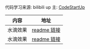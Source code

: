 代码学习来源: bilibili up 主: [CodeStartUp](https://space.bilibili.com/451368848?spm_id_from=333.788.b_765f7570696e666f.2)

| 内容     | 地址                                  |
| -------- | ------------------------------------- |
| 水滴效果 | [readme 链接](./1.水滴效果/readme.md) |
| 水滴效果 | [readme 链接](./2.聚光等效/readme.md) |

